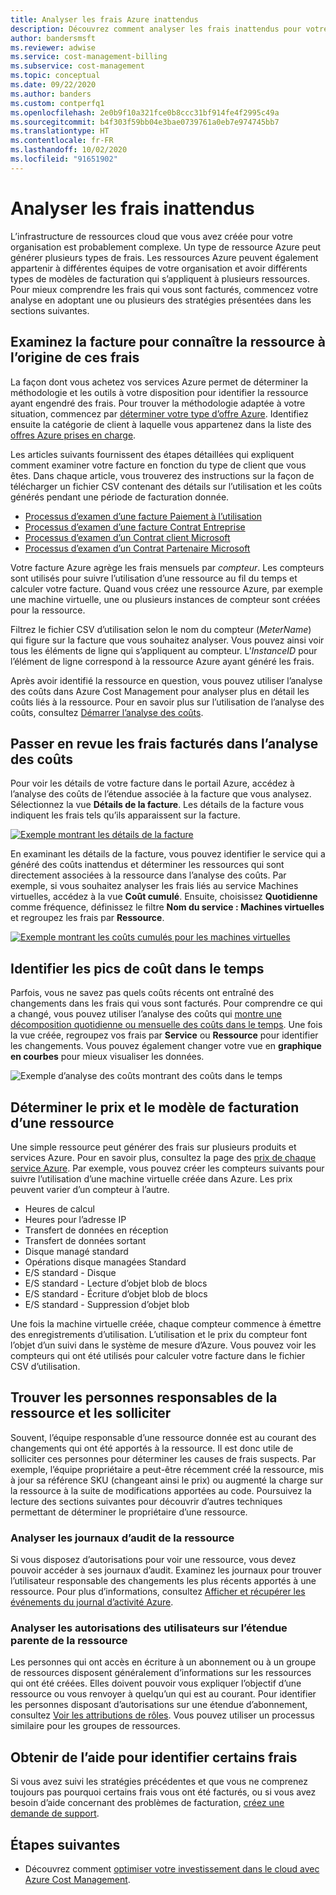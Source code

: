 ```yaml
---
title: Analyser les frais Azure inattendus
description: Découvrez comment analyser les frais inattendus pour votre abonnement Azure.
author: bandersmsft
ms.reviewer: adwise
ms.service: cost-management-billing
ms.subservice: cost-management
ms.topic: conceptual
ms.date: 09/22/2020
ms.author: banders
ms.custom: contperfq1
ms.openlocfilehash: 2e0b9f10a321fce0b8ccc31bf914fe4f2995c49a
ms.sourcegitcommit: b4f303f59bb04e3bae0739761a0eb7e974745bb7
ms.translationtype: HT
ms.contentlocale: fr-FR
ms.lasthandoff: 10/02/2020
ms.locfileid: "91651902"
---
```

# <a name="analyze-unexpected-charges"></a>Analyser les frais inattendus

L’infrastructure de ressources cloud que vous avez créée pour votre organisation est probablement complexe. Un type de ressource Azure peut générer plusieurs types de frais. Les ressources Azure peuvent également appartenir à différentes équipes de votre organisation et avoir différents types de modèles de facturation qui s’appliquent à plusieurs ressources. Pour mieux comprendre les frais qui vous sont facturés, commencez votre analyse en adoptant une ou plusieurs des stratégies présentées dans les sections suivantes.

## <a name="review-invoice-for-resource-responsible-for-charge"></a>Examinez la facture pour connaître la ressource à l’origine de ces frais

La façon dont vous achetez vos services Azure permet de déterminer la méthodologie et les outils à votre disposition pour identifier la ressource ayant engendré des frais. Pour trouver la méthodologie adaptée à votre situation, commencez par [déterminer votre type d’offre Azure](../costs/understand-cost-mgt-data.md#determine-your-offer-type). Identifiez ensuite la catégorie de client à laquelle vous appartenez dans la liste des [offres Azure prises en charge](../costs/understand-cost-mgt-data.md#supported-microsoft-azure-offers).

Les articles suivants fournissent des étapes détaillées qui expliquent comment examiner votre facture en fonction du type de client que vous êtes. Dans chaque article, vous trouverez des instructions sur la façon de télécharger un fichier CSV contenant des détails sur l’utilisation et les coûts générés pendant une période de facturation donnée.

- [Processus d’examen d’une facture Paiement à l’utilisation](review-individual-bill.md#charges)
- [Processus d’examen d’une facture Contrat Entreprise](review-enterprise-agreement-bill.md)
- [Processus d’examen d’un Contrat client Microsoft](review-customer-agreement-bill.md#analyze-your-azure-usage-charges)
- [Processus d’examen d’un Contrat Partenaire Microsoft](review-partner-agreement-bill.md#analyze-your-azure-usage-charges)

Votre facture Azure agrège les frais mensuels par _compteur_. Les compteurs sont utilisés pour suivre l’utilisation d’une ressource au fil du temps et calculer votre facture. Quand vous créez une ressource Azure, par exemple une machine virtuelle, une ou plusieurs instances de compteur sont créées pour la ressource.

Filtrez le fichier CSV d’utilisation selon le nom du compteur (_MeterName_) qui figure sur la facture que vous souhaitez analyser. Vous pouvez ainsi voir tous les éléments de ligne qui s’appliquent au compteur. L’_InstanceID_ pour l’élément de ligne correspond à la ressource Azure ayant généré les frais.

Après avoir identifié la ressource en question, vous pouvez utiliser l’analyse des coûts dans Azure Cost Management pour analyser plus en détail les coûts liés à la ressource. Pour en savoir plus sur l’utilisation de l’analyse des coûts, consultez [Démarrer l’analyse des coûts](../costs/quick-acm-cost-analysis.md).

## <a name="review-invoiced-charges-in-cost-analysis"></a>Passer en revue les frais facturés dans l’analyse des coûts

Pour voir les détails de votre facture dans le portail Azure, accédez à l’analyse des coûts de l’étendue associée à la facture que vous analysez. Sélectionnez la vue **Détails de la facture**. Les détails de la facture vous indiquent les frais tels qu’ils apparaissent sur la facture.

[![Exemple montrant les détails de la facture](./media/analyze-unexpected-charges/invoice-details.png)](./media/analyze-unexpected-charges/invoice-details.png#lightbox)

En examinant les détails de la facture, vous pouvez identifier le service qui a généré des coûts inattendus et déterminer les ressources qui sont directement associées à la ressource dans l’analyse des coûts. Par exemple, si vous souhaitez analyser les frais liés au service Machines virtuelles, accédez à la vue **Coût cumulé**. Ensuite, choisissez **Quotidienne** comme fréquence, définissez le filtre **Nom du service : Machines virtuelles** et regroupez les frais par **Ressource**.

[![Exemple montrant les coûts cumulés pour les machines virtuelles](./media/analyze-unexpected-charges/virtual-machines.png)](./media/analyze-unexpected-charges/virtual-machines.png#lightbox)

## <a name="identify-spikes-in-cost-over-time"></a>Identifier les pics de coût dans le temps

Parfois, vous ne savez pas quels coûts récents ont entraîné des changements dans les frais qui vous sont facturés. Pour comprendre ce qui a changé, vous pouvez utiliser l’analyse des coûts qui [montre une décomposition quotidienne ou mensuelle des coûts dans le temps](../costs/cost-analysis-common-uses.md#view-costs-per-day-or-by-month). Une fois la vue créée, regroupez vos frais par **Service** ou **Ressource** pour identifier les changements. Vous pouvez également changer votre vue en **graphique en courbes** pour mieux visualiser les données.

![Exemple d’analyse des coûts montrant des coûts dans le temps](./media/analyze-unexpected-charges/costs-over-time.png)

## <a name="determine-resource-pricing-and-billing-model"></a>Déterminer le prix et le modèle de facturation d’une ressource

Une simple ressource peut générer des frais sur plusieurs produits et services Azure. Pour en savoir plus, consultez la page des [prix de chaque service Azure](https://azure.microsoft.com/pricing/#product-pricing). Par exemple, vous pouvez créer les compteurs suivants pour suivre l’utilisation d’une machine virtuelle créée dans Azure. Les prix peuvent varier d’un compteur à l’autre.

- Heures de calcul
- Heures pour l’adresse IP
- Transfert de données en réception
- Transfert de données sortant
- Disque managé standard
- Opérations disque managées Standard
- E/S standard - Disque
- E/S standard - Lecture d’objet blob de blocs
- E/S standard - Écriture d’objet blob de blocs
- E/S standard - Suppression d’objet blob

Une fois la machine virtuelle créée, chaque compteur commence à émettre des enregistrements d’utilisation. L’utilisation et le prix du compteur font l’objet d’un suivi dans le système de mesure d’Azure. Vous pouvez voir les compteurs qui ont été utilisés pour calculer votre facture dans le fichier CSV d’utilisation.

## <a name="find-people-responsible-for-the-resource-and-engage"></a>Trouver les personnes responsables de la ressource et les solliciter

Souvent, l’équipe responsable d’une ressource donnée est au courant des changements qui ont été apportés à la ressource. Il est donc utile de solliciter ces personnes pour déterminer les causes de frais suspects. Par exemple, l’équipe propriétaire a peut-être récemment créé la ressource, mis à jour sa référence SKU (changeant ainsi le prix) ou augmenté la charge sur la ressource à la suite de modifications apportées au code. Poursuivez la lecture des sections suivantes pour découvrir d’autres techniques permettant de déterminer le propriétaire d’une ressource.

### <a name="analyze-the-audit-logs-for-the-resource"></a>Analyser les journaux d’audit de la ressource

Si vous disposez d’autorisations pour voir une ressource, vous devez pouvoir accéder à ses journaux d’audit. Examinez les journaux pour trouver l’utilisateur responsable des changements les plus récents apportés à une ressource. Pour plus d’informations, consultez [Afficher et récupérer les événements du journal d’activité Azure](../../azure-monitor/platform/activity-log-view.md).

### <a name="analyze-user-permissions-to-the-resources-parent-scope"></a>Analyser les autorisations des utilisateurs sur l’étendue parente de la ressource

Les personnes qui ont accès en écriture à un abonnement ou à un groupe de ressources disposent généralement d’informations sur les ressources qui ont été créées. Elles doivent pouvoir vous expliquer l’objectif d’une ressource ou vous renvoyer à quelqu’un qui est au courant. Pour identifier les personnes disposant d’autorisations sur une étendue d’abonnement, consultez [Voir les attributions de rôles](../../role-based-access-control/check-access.md#view-role-assignments). Vous pouvez utiliser un processus similaire pour les groupes de ressources.

## <a name="get-help-to-identify-charges"></a>Obtenir de l’aide pour identifier certains frais

Si vous avez suivi les stratégies précédentes et que vous ne comprenez toujours pas pourquoi certains frais vous ont été facturés, ou si vous avez besoin d’aide concernant des problèmes de facturation, [créez une demande de support](https://go.microsoft.com/fwlink/?linkid=2083458).

## <a name="next-steps"></a>Étapes suivantes

- Découvrez comment [optimiser votre investissement dans le cloud avec Azure Cost Management](../costs/cost-mgt-best-practices.md).